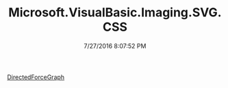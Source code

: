 ﻿---
title: Microsoft.VisualBasic.Imaging.SVG.CSS
date: 7/27/2016 8:07:52 PM
---

[DirectedForceGraph](T-Microsoft.VisualBasic.Imaging.SVG.CSS.DirectedForceGraph.html)
